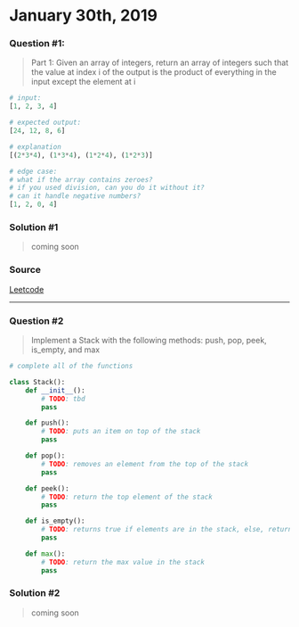 # January 30th, 2019

### Question #1:
> Part 1: Given an array of integers, return an array of integers such that the value at index i of the output is the product of everything in the input except the element at i

```Python
# input:
[1, 2, 3, 4]

# expected output:
[24, 12, 8, 6]

# explanation
[(2*3*4), (1*3*4), (1*2*4), (1*2*3)]

# edge case:
# what if the array contains zeroes?
# if you used division, can you do it without it?
# can it handle negative numbers?
[1, 2, 0, 4]
```

### Solution #1
> coming soon

### Source

[Leetcode](https://leetcode.com/problems/product-of-array-except-self/)

---
### Question #2

> Implement a Stack with the following methods: push, pop, peek, is_empty, and max

```Python
# complete all of the functions

class Stack():
    def __init__():
        # TODO: tbd
        pass

    def push():
        # TODO: puts an item on top of the stack
        pass

    def pop():
        # TODO: removes an element from the top of the stack
        pass

    def peek():
        # TODO: return the top element of the stack
        pass

    def is_empty():
        # TODO: returns true if elements are in the stack, else, return false
        pass

    def max():
        # TODO: return the max value in the stack
        pass

```

### Solution #2
> coming soon
